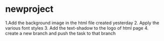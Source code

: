 # newproject
1.Add the background image in the html file created yesterday
2. Apply the various font styles 
3. Add the text-shadow to the logo of html page
4. create a new branch and push the task to that branch 
